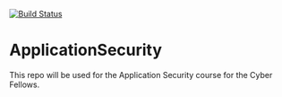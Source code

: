 [![Build Status](https://travis-ci.com/jcn20/AppSec_TRAV.svg?branch=master)](https://travis-ci.com/jcn20/AppSec_TRAV)

# ApplicationSecurity
This repo will be used for the Application Security course for the Cyber Fellows.

